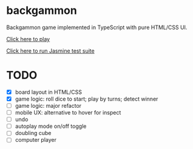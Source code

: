 # backgammon
Backgammon game implemented in TypeScript with pure HTML/CSS UI.

[Click here to play](http://timiles.github.io/backgammon/play/)

[Click here to run Jasmine test suite](http://timiles.github.io/backgammon/tests/SpecRunner.html)

# TODO
- [x] board layout in HTML/CSS
- [x] game logic: roll dice to start; play by turns; detect winner
- [ ] game logic: major refactor
- [ ] mobile UX: alternative to hover for inspect
- [ ] undo
- [ ] autoplay mode on/off toggle
- [ ] doubling cube
- [ ] computer player
